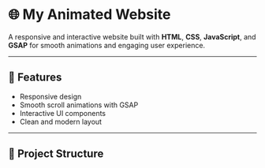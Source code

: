 # 🌐 My Animated Website

A responsive and interactive website built with **HTML**, **CSS**, **JavaScript**, and **GSAP** for smooth animations and engaging user experience.

---

## 🚀 Features

- Responsive design
- Smooth scroll animations with GSAP
- Interactive UI components
- Clean and modern layout

---

## 📁 Project Structure


